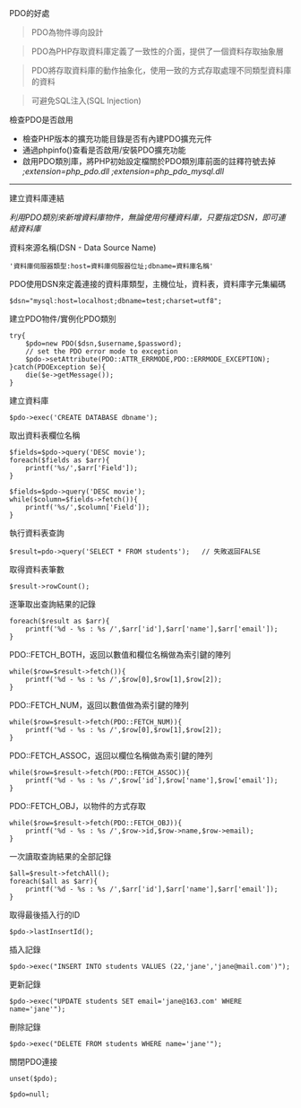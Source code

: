 PDO的好處
>PDO為物件導向設計

>PDO為PHP存取資料庫定義了一致性的介面，提供了一個資料存取抽象層

>PDO將存取資料庫的動作抽象化，使用一致的方式存取處理不同類型資料庫的資料

>可避免SQL注入(SQL Injection)

檢查PDO是否啟用
* 檢查PHP版本的擴充功能目錄是否有內建PDO擴充元件
* 通過phpinfo()查看是否啟用/安裝PDO擴充功能
* 啟用PDO類別庫，將PHP初始設定檔關於PDO類別庫前面的註釋符號去掉
	*;extension=php_pdo.dll*
	*;extension=php_pdo_mysql.dll*
	
***

建立資料庫連結

*利用PDO類別來新增資料庫物件，無論使用何種資料庫，只要指定DSN，即可連結資料庫*

資料來源名稱(DSN - Data Source Name)
```
'資料庫伺服器類型:host=資料庫伺服器位址;dbname=資料庫名稱'
```

PDO使用DSN來定義連接的資料庫類型，主機位址，資料表，資料庫字元集編碼
```
$dsn="mysql:host=localhost;dbname=test;charset=utf8";
```

建立PDO物件/實例化PDO類別
```
try{
	$pdo=new PDO($dsn,$username,$password);
	// set the PDO error mode to exception
	$pdo->setAttribute(PDO::ATTR_ERRMODE,PDO::ERRMODE_EXCEPTION);
}catch(PDOException $e){
	die($e->getMessage());
}
```

建立資料庫
```
$pdo->exec('CREATE DATABASE dbname');
```

取出資料表欄位名稱
```
$fields=$pdo->query('DESC movie');
foreach($fields as $arr){
	printf('%s/',$arr['Field']);
}
```

```
$fields=$pdo->query('DESC movie');
while($column=$fields->fetch()){
	printf('%s/',$column['Field']);
}
```

執行資料表查詢
```
$result=pdo->query('SELECT * FROM students');	// 失敗返回FALSE
```

取得資料表筆數
```
$result->rowCount();
```

逐筆取出查詢結果的記錄
```
foreach($result as $arr){
	printf('%d - %s : %s /',$arr['id'],$arr['name'],$arr['email']);
}
```

PDO::FETCH_BOTH，返回以數值和欄位名稱做為索引鍵的陣列
```
while($row=$result->fetch()){
	printf('%d - %s : %s /',$row[0],$row[1],$row[2]);	
}
```

PDO::FETCH_NUM，返回以數值做為索引鍵的陣列
```
while($row=$result->fetch(PDO::FETCH_NUM)){
	printf('%d - %s : %s /',$row[0],$row[1],$row[2]);	
}
```

PDO::FETCH_ASSOC，返回以欄位名稱做為索引鍵的陣列
```
while($row=$result->fetch(PDO::FETCH_ASSOC)){
	printf('%d - %s : %s /',$row['id'],$row['name'],$row['email']);	
}
```

PDO::FETCH_OBJ，以物件的方式存取
```
while($row=$result->fetch(PDO::FETCH_OBJ)){
	printf('%d - %s : %s /',$row->id,$row->name,$row->email);	
}
```

一次讀取查詢結果的全部記錄
```
$all=$result->fetchAll();
foreach($all as $arr){
	printf('%d - %s : %s /',$arr['id'],$arr['name'],$arr['email']);	
}
```

取得最後插入行的ID
```
$pdo->lastInsertId();
```

插入記錄
```
$pdo->exec("INSERT INTO students VALUES (22,'jane','jane@mail.com')");
```

更新記錄
```
$pdo->exec("UPDATE students SET email='jane@163.com' WHERE name='jane'");
```

刪除記錄
```
$pdo->exec("DELETE FROM students WHERE name='jane'");
```

關閉PDO連接
```
unset($pdo);
```

```
$pdo=null;
```

